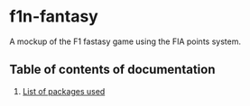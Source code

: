 # f1n-fantasy

A mockup of the F1 fastasy game using the FIA points system.

## Table of contents of documentation
1. [List of packages used](docs/packages.md)
